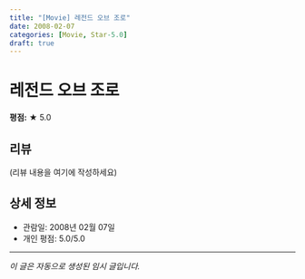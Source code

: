 ```yaml
---
title: "[Movie] 레전드 오브 조로"
date: 2008-02-07
categories: [Movie, Star-5.0]
draft: true
---
```


# 레전드 오브 조로

**평점:** ★ 5.0

## 리뷰

(리뷰 내용을 여기에 작성하세요)

## 상세 정보

- 관람일: 2008년 02월 07일
- 개인 평점: 5.0/5.0

---

*이 글은 자동으로 생성된 임시 글입니다.*
